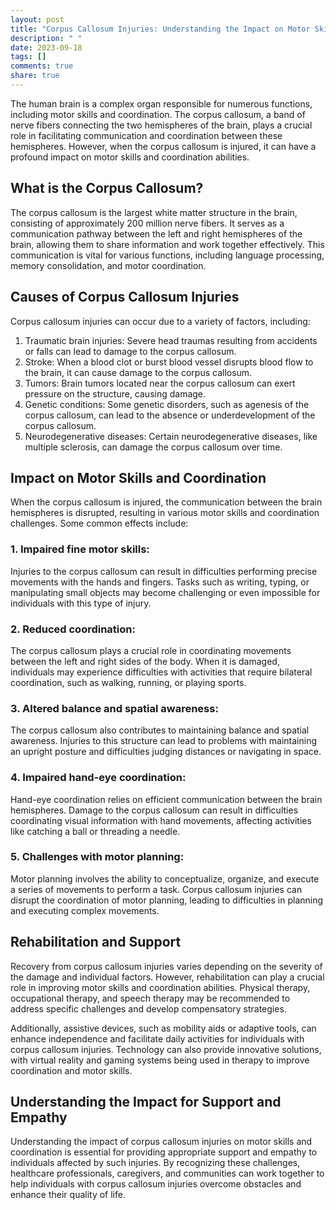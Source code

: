 ```yaml
---
layout: post
title: "Corpus Callosum Injuries: Understanding the Impact on Motor Skills and Coordination"
description: " "
date: 2023-09-18
tags: []
comments: true
share: true
---
```


The human brain is a complex organ responsible for numerous functions, including motor skills and coordination. The corpus callosum, a band of nerve fibers connecting the two hemispheres of the brain, plays a crucial role in facilitating communication and coordination between these hemispheres. However, when the corpus callosum is injured, it can have a profound impact on motor skills and coordination abilities.

## What is the Corpus Callosum?

The corpus callosum is the largest white matter structure in the brain, consisting of approximately 200 million nerve fibers. It serves as a communication pathway between the left and right hemispheres of the brain, allowing them to share information and work together effectively. This communication is vital for various functions, including language processing, memory consolidation, and motor coordination.

## Causes of Corpus Callosum Injuries

Corpus callosum injuries can occur due to a variety of factors, including:

1. Traumatic brain injuries: Severe head traumas resulting from accidents or falls can lead to damage to the corpus callosum.
2. Stroke: When a blood clot or burst blood vessel disrupts blood flow to the brain, it can cause damage to the corpus callosum.
3. Tumors: Brain tumors located near the corpus callosum can exert pressure on the structure, causing damage.
4. Genetic conditions: Some genetic disorders, such as agenesis of the corpus callosum, can lead to the absence or underdevelopment of the corpus callosum.
5. Neurodegenerative diseases: Certain neurodegenerative diseases, like multiple sclerosis, can damage the corpus callosum over time.

## Impact on Motor Skills and Coordination

When the corpus callosum is injured, the communication between the brain hemispheres is disrupted, resulting in various motor skills and coordination challenges. Some common effects include:

### 1. Impaired fine motor skills:

Injuries to the corpus callosum can result in difficulties performing precise movements with the hands and fingers. Tasks such as writing, typing, or manipulating small objects may become challenging or even impossible for individuals with this type of injury.

### 2. Reduced coordination:

The corpus callosum plays a crucial role in coordinating movements between the left and right sides of the body. When it is damaged, individuals may experience difficulties with activities that require bilateral coordination, such as walking, running, or playing sports.

### 3. Altered balance and spatial awareness:

The corpus callosum also contributes to maintaining balance and spatial awareness. Injuries to this structure can lead to problems with maintaining an upright posture and difficulties judging distances or navigating in space.

### 4. Impaired hand-eye coordination:

Hand-eye coordination relies on efficient communication between the brain hemispheres. Damage to the corpus callosum can result in difficulties coordinating visual information with hand movements, affecting activities like catching a ball or threading a needle.

### 5. Challenges with motor planning:

Motor planning involves the ability to conceptualize, organize, and execute a series of movements to perform a task. Corpus callosum injuries can disrupt the coordination of motor planning, leading to difficulties in planning and executing complex movements.

## Rehabilitation and Support

Recovery from corpus callosum injuries varies depending on the severity of the damage and individual factors. However, rehabilitation can play a crucial role in improving motor skills and coordination abilities. Physical therapy, occupational therapy, and speech therapy may be recommended to address specific challenges and develop compensatory strategies.

Additionally, assistive devices, such as mobility aids or adaptive tools, can enhance independence and facilitate daily activities for individuals with corpus callosum injuries. Technology can also provide innovative solutions, with virtual reality and gaming systems being used in therapy to improve coordination and motor skills.

## Understanding the Impact for Support and Empathy

Understanding the impact of corpus callosum injuries on motor skills and coordination is essential for providing appropriate support and empathy to individuals affected by such injuries. By recognizing these challenges, healthcare professionals, caregivers, and communities can work together to help individuals with corpus callosum injuries overcome obstacles and enhance their quality of life.
